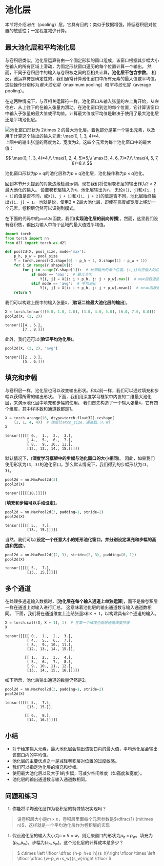 # 池化层

本节将介绍*池化*（pooling）层，它具有目的：类似于数据增强，降低卷积层对位置的敏感性；一定程度减少计算。

## 最大池化层和平均池化层

与卷积层类似，池化层运算符由一个固定形状的窗口组成，该窗口根据其步幅大小在输入的所有区域上滑动，为固定形状窗口遍历的每个位置计算一个输出。
然而，不同于卷积层中的输入与卷积核之间的互相关计算，**池化层不包含参数**。
相反，池运算符是确定性的，我们通常计算池化窗口中所有元素的最大值或平均值。这些操作分别称为*最大池化层*（maximum pooling）和*平均池化层*（average pooling）。

在这两种情况下，与互相关运算符一样，池化窗口从输入张量的左上角开始，从左往右、从上往下的在输入张量内滑动。在池化窗口到达的每个位置，它计算该窗口中输入子张量的最大值或平均值。计算最大值或平均值是取决于使用了最大池化层还是平均池化层。

![池化窗口形状为 $2\times 2$ 的最大池化层。着色部分是第一个输出元素，以及用于计算这个输出的输入元素: $\max(0, 1, 3, 4)=4$.](http://d2l.ai/_images/pooling.svg)
上图中的输出张量的高度为$2$，宽度为$2$。这四个元素为每个池化窗口中的最大值：

$$
\max(0, 1, 3, 4)=4,\\
\max(1, 2, 4, 5)=5,\\
\max(3, 4, 6, 7)=7,\\
\max(4, 5, 7, 8)=8.\\
$$

池化窗口形状为$p \times q$的池化层称为$p \times q$池化层，池化操作称为$p \times q$池化。

回到本节开头提到的对象边缘检测示例，现在我们将使用卷积层的输出作为$2\times 2$最大池化的输入。
设置卷积层输入为`X`，池化层输出为`Y`。
无论`X[i, j]`和`X[i, j + 1]`的值是否不同，或`X[i, j + 1]`和`X[i, j + 2]`的值是否不同，池化层始终输出`Y[i, j] = 1`。
也就是说，使用$2\times 2$最大池化层，即使在高度或宽度上移动一个元素，卷积层仍然可以识别到模式。

在下面的代码中的`pool2d`函数，我们(**实现池化层的前向传播**)。然而，这里我们没有卷积核，输出为输入中每个区域的最大值或平均值。



```python
import torch
from torch import nn
from d2l import torch as d2l
```


```python
def pool2d(X, pool_size, mode='max'):
    p_h, p_w = pool_size
    Y = torch.zeros((X.shape[0] - p_h + 1, X.shape[1] - p_w + 1))
    for i in range(Y.shape[0]):
        for j in range(Y.shape[1]):  # 枚举输出的每个位置，[i,j]对应输入的位置[i至i+p_h,j至j+p_w]
            if mode == 'max':  # 最大池化
                Y[i, j] = X[i: i + p_h, j: j + p_w].max()  # max函数返回最大值
            elif mode == 'avg':  # 平均池化
                Y[i, j] = X[i: i + p_h, j: j + p_w].mean()  # mean函数返回平均值
    return Y
```

我们可以构建上图中的输入张量`X`，[**验证二维最大池化层的输出**]。



```python
X = torch.tensor([[0.0, 1.0, 2.0], [3.0, 4.0, 5.0], [6.0, 7.0, 8.0]])
pool2d(X, (2, 2))
```




    tensor([[4., 5.],
            [7., 8.]])



此外，我们还可以(**验证平均池化层**)。



```python
pool2d(X, (2, 2), 'avg')
```




    tensor([[2., 3.],
            [5., 6.]])



## 填充和步幅

与卷积层一样，池化层也可以改变输出形状。和以前一样，我们可以通过填充和步幅以获得所需的输出形状。
下面，我们用深度学习框架中内置的二维最大池化层，来演示池化层中填充和步幅的使用。
我们首先构造了一个输入张量`X`，它有四个维度，其中样本数和通道数都是1。



```python
X = torch.arange(16, dtype=torch.float32).reshape(
    (1, 1, 4, 4))  # 维度[batch_size，通道数，H，W]
X
```




    tensor([[[[ 0.,  1.,  2.,  3.],
              [ 4.,  5.,  6.,  7.],
              [ 8.,  9., 10., 11.],
              [12., 13., 14., 15.]]]])



默认情况下，(**深度学习框架中的步幅与池化窗口的大小相同**)。
因此，如果我们使用形状为`(3, 3)`的池化窗口，那么默认情况下，我们得到的步幅形状为`(3, 3)`。



```python
pool2d = nn.MaxPool2d(3)
pool2d(X)
```




    tensor([[[[10.]]]])



[**填充和步幅可以手动设定**]。



```python
pool2d = nn.MaxPool2d(3, padding=1, stride=2)
pool2d(X)
```




    tensor([[[[ 5.,  7.],
              [13., 15.]]]])



当然，我们可以(**设定一个任意大小的矩形池化窗口，并分别设定填充和步幅的高度和宽度**)。



```python
pool2d = nn.MaxPool2d((2, 3), stride=(2, 3), padding=(0, 1))
pool2d(X)
```




    tensor([[[[ 5.,  7.],
              [13., 15.]]]])



## 多个通道

在处理多通道输入数据时，[**池化层在每个输入通道上单独运算**]，而不是像卷积层一样在通道上对输入进行汇总。
这意味着池化层的输出通道数与输入通道数相同。
下面，我们将在通道维度上连结张量`X`和`X + 1`，以构建具有2个通道的输入。



```python
X = torch.cat((X, X + 1), 1)  # 在第一个维度也就是通道维度拼接
X
```




    tensor([[[[ 0.,  1.,  2.,  3.],
              [ 4.,  5.,  6.,  7.],
              [ 8.,  9., 10., 11.],
              [12., 13., 14., 15.]],
    
             [[ 1.,  2.,  3.,  4.],
              [ 5.,  6.,  7.,  8.],
              [ 9., 10., 11., 12.],
              [13., 14., 15., 16.]]]])



如下所示，池化后输出通道的数量仍然是2。



```python
pool2d = nn.MaxPool2d(3, padding=1, stride=2)
pool2d(X)
```




    tensor([[[[ 5.,  7.],
              [13., 15.]],
    
             [[ 6.,  8.],
              [14., 16.]]]])



## 小结

* 对于给定输入元素，最大池化层会输出该窗口内的最大值，平均池化层会输出该窗口内的平均值。
* 池化层的主要优点之一是减轻卷积层对位置的过度敏感。
* 我们可以指定池化层的填充和步幅。
* 使用最大池化层以及大于1的步幅，可减少空间维度（如高度和宽度）。
* 池化层的输出通道数与输入通道数相同。

## 问题和练习

1. 你能将平均池化层作为卷积层的特殊情况实现吗？

>设卷积层大小是$m\times n$，卷积层里面每个元素参数是$\dfrac{1} {m\times n}$，这样就是一个平均池化层作为卷积层的实现

1. 假设池化层的输入大小为$c\times h\times w$，则汇聚窗口的形状为$p_h\times p_w$，填充为$(p_h, p_w)$，步幅为$(s_h, s_w)$。这个池化层的计算成本是多少？

>$ c\times \left \lfloor \dfrac {h-p_h+s_h}{s_h}\right \rfloor \times \left \lfloor \dfrac {w-p_w+s_w}{s_w}\right \rfloor $



